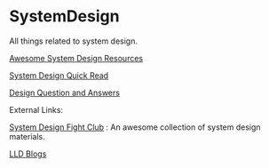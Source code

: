 # SystemDesign
All things related to system design.

[Awesome System Design Resources](https://github.com/rishi9504/SystemDesign/blob/main/awesomeSysDesign.md)


[System Design Quick Read](https://github.com/rishi9504/SystemDesign/blob/main/sysDesignQuickRead.md)

[Design Question and Answers](https://github.com/rishi9504/SystemDesign/blob/main/designSystemsQnA.md)

External Links:

[System Design Fight Club](https://github.com/systemdesignfightclub/SDFC/tree/main) : An awesome collection of system design materials.

[LLD Blogs](https://www.lldcoding.com/)
